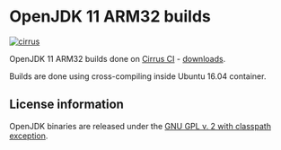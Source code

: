 OpenJDK 11 ARM32 builds
=======================

[![cirrus](https://api.cirrus-ci.com/github/ojdkbuild/contrib_jdk11u-arm32-ci.svg?branch=jdk-11.0.11%2B9)](https://cirrus-ci.com/github/ojdkbuild/contrib_jdk11u-arm32-ci)

OpenJDK 11 ARM32 builds done on [Cirrus CI](https://cirrus-ci.org/) - [downloads](https://github.com/ojdkbuild/contrib_jdk11u-arm32-ci/releases).

Builds are done using cross-compiling inside Ubuntu 16.04 container.

License information
-------------------

OpenJDK binaries are released under the [GNU GPL v. 2 with classpath exception](https://github.com/ojdkbuild/contrib_jdk11u-arm32-ci/blob/master/LICENSE).
